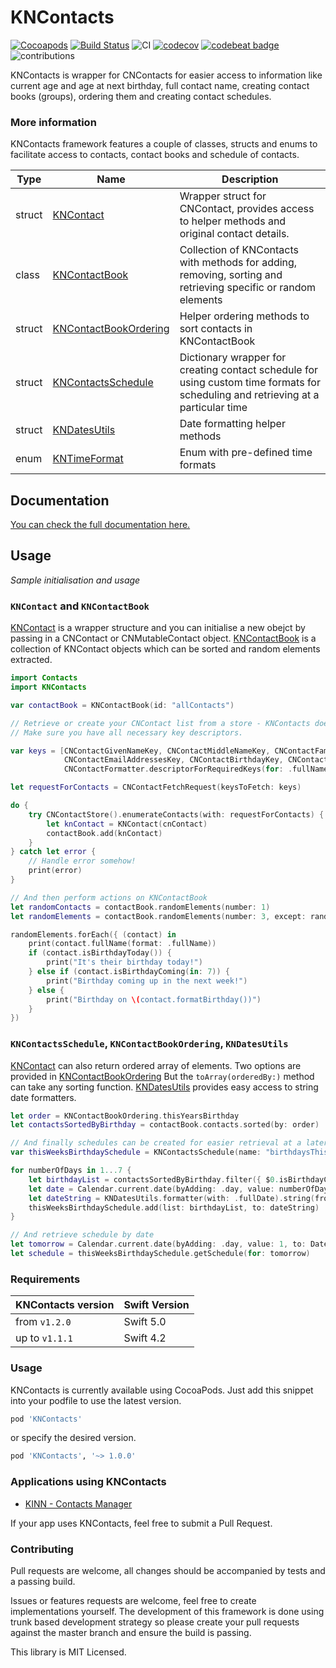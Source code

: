 # KNContacts 
[![Cocoapods](https://img.shields.io/cocoapods/v/KNContacts.svg)](https://cocoapods.org/pods/KNContacts) [![Build Status](https://travis-ci.org/dragosrobertn/KNContacts.svg?branch=master)](https://travis-ci.org/dragosrobertn/KNContacts) ![CI](https://github.com/dragosrobertn/KNContacts/workflows/CI/badge.svg?branch=master) [![codecov](https://codecov.io/gh/dragosrobertn/KNContacts/branch/master/graph/badge.svg)](https://codecov.io/gh/dragosrobertn/KNContacts) [![codebeat badge](https://codebeat.co/badges/a2cc6f89-a90d-4583-a9fd-b50a4e66767a)](https://codebeat.co/projects/github-com-dragosrobertn-kncontacts-master) ![contributions](https://img.shields.io/badge/contributions-welcome-informational.svg)

KNContacts is wrapper for CNContacts for easier access to information like current age and age at next birthday, full contact name, creating contact books (groups), ordering them and creating contact schedules.

### More information

KNContacts framework features a couple of classes, structs and enums to facilitate access to contacts, contact books and schedule of contacts.

| Type            | Name                                    | Description  |
| ------------- | -------------------------------- | -------------- |
| struct          | [KNContact](https://github.com/dragosrobertn/KNContacts/blob/master/KNContacts/KNContact.swift)                           | Wrapper struct for CNContact, provides access to helper methods and original contact details. |
| class           | [KNContactBook](https://github.com/dragosrobertn/KNContacts/blob/master/KNContacts/KNContactBook.swift)                   | Collection of KNContacts with methods for adding, removing, sorting and retrieving specific or random elements |
| struct          | [KNContactBookOrdering](https://github.com/dragosrobertn/KNContacts/blob/master/KNContacts/KNContactBookOrdering.swift)   | Helper ordering methods to sort contacts in KNContactBook  |
| struct          | [KNContactsSchedule](https://github.com/dragosrobertn/KNContacts/blob/master/KNContacts/KNContactsSchedule.swift)         | Dictionary wrapper for creating contact schedule for using custom time formats for scheduling and retrieving at a particular time  |
| struct          | [KNDatesUtils](https://github.com/dragosrobertn/KNContacts/blob/master/KNContacts/KNDatesUtils.swift)                     | Date formatting helper methods |
| enum            | [KNTimeFormat](https://github.com/dragosrobertn/KNContacts/blob/master/KNContacts/KNTimeFormat.swift)                     | Enum with pre-defined time formats |

## Documentation
[You can check the full documentation here.](https://dragosrobertn.github.io/KNContacts/)

## Usage

*Sample initialisation and usage*

### `KNContact` and `KNContactBook`
[KNContact](https://github.com/dragosrobertn/KNContacts/blob/master/KNContacts/KNContact.swift) is a wrapper structure and you can initialise a new obejct by passing in a CNContact or CNMutableContact object. [KNContactBook](https://github.com/dragosrobertn/KNContacts/blob/master/KNContacts/KNContactBook.swift) is a collection of KNContact objects which can be sorted and random elements extracted.

```swift
import Contacts
import KNContacts

var contactBook = KNContactBook(id: "allContacts")

// Retrieve or create your CNContact list from a store - KNContacts does *not* handle authorisation for you.
// Make sure you have all necessary key descriptors.

var keys = [CNContactGivenNameKey, CNContactMiddleNameKey, CNContactFamilyNameKey,
            CNContactEmailAddressesKey, CNContactBirthdayKey, CNContactPhoneNumbersKey,
            CNContactFormatter.descriptorForRequiredKeys(for: .fullName)] as! [CNKeyDescriptor]

let requestForContacts = CNContactFetchRequest(keysToFetch: keys)

do {
    try CNContactStore().enumerateContacts(with: requestForContacts) { (cnContact, _) in
        let knContact = KNContact(cnContact)
        contactBook.add(knContact)
    }
} catch let error {
    // Handle error somehow!
    print(error)
}

// And then perform actions on KNContactBook
let randomContacts = contactBook.randomElements(number: 1)
let randomElements = contactBook.randomElements(number: 3, except: randomContacts)

randomElements.forEach({ (contact) in 
    print(contact.fullName(format: .fullName))
    if (contact.isBirthdayToday()) {
        print("It's their birthday today!")
    } else if (contact.isBirthdayComing(in: 7)) {
        print("Birthday coming up in the next week!")
    } else {
        print("Birthday on \(contact.formatBirthday())")
    }
})
```
### `KNContactsSchedule`,  `KNContactBookOrdering`, `KNDatesUtils`

[KNContact](https://github.com/dragosrobertn/KNContacts/blob/master/KNContacts/KNContact.swift) can also return ordered array of elements. Two options are provided in [KNContactBookOrdering](https://github.com/dragosrobertn/KNContacts/blob/master/KNContacts/KNContactBookOrdering.swift)
But the `toArray(orderedBy:)` method can take any sorting function.
[KNDatesUtils](https://github.com/dragosrobertn/KNContacts/blob/master/KNContacts/KNDatesUtils.swift) provides easy access to string date formatters.

```swift
let order = KNContactBookOrdering.thisYearsBirthday
let contactsSortedByBirthday = contactBook.contacts.sorted(by: order)

// And finally schedules can be created for easier retrieval at a later date.
var thisWeeksBirthdaySchedule = KNContactsSchedule(name: "birthdaysThisYear")

for numberOfDays in 1...7 {
    let birthdayList = contactsSortedByBirthday.filter({ $0.isBirthdayComing(in: numberOfDays) }).map({ $0.id })
    let date = Calendar.current.date(byAdding: .day, value: numberOfDays, to: Date())!
    let dateString = KNDatesUtils.formatter(with: .fullDate).string(from: date)
    thisWeeksBirthdaySchedule.add(list: birthdayList, to: dateString)
}

// And retrieve schedule by date
let tomorrow = Calendar.current.date(byAdding: .day, value: 1, to: Date())!
let schedule = thisWeeksBirthdaySchedule.getSchedule(for: tomorrow)
```

### Requirements
| KNContacts version |  Swift Version |
|--------------------|----------------|
| from `v1.2.0`      | Swift 5.0      |
| up to `v1.1.1`     | Swift 4.2      |

### Usage
KNContacts is currently available using CocoaPods. Just add this snippet into your podfile to use the latest version.

```ruby
pod 'KNContacts'
```

or specify the desired version.
```ruby
pod 'KNContacts', '~> 1.0.0'
```

### Applications using KNContacts
- [KINN - Contacts Manager](https://itunes.apple.com/app/kinn/id1343398089)

If your app uses KNContacts, feel free to submit a Pull Request.

### Contributing
Pull requests are welcome, all changes should be accompanied by tests and a passing build. 

Issues or features requests are welcome, feel free to create implementations yourself. The development of this framework is done using trunk based development strategy so please create your pull requests against the master branch and ensure the build is passing.

This library is MIT Licensed.
